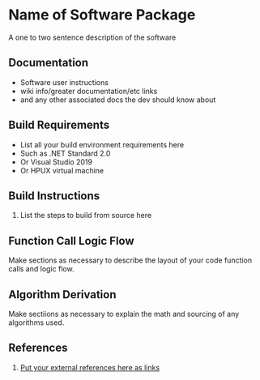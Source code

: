 # Name of Software Package
A one to two sentence description of the software

## Documentation
- Software user instructions
- wiki info/greater documentation/etc links
- and any other associated docs the dev should know about

## Build Requirements
- List all your build environment requirements here
- Such as .NET Standard 2.0
- Or Visual Studio 2019
- Or HPUX virtual machine

## Build Instructions
1. List the steps to build from source here

## Function Call Logic Flow
Make sections as necessary to describe the layout of your code function calls and logic flow.

## Algorithm Derivation
Make sectiions as necessary to explain the math and sourcing of any algorithms used.

## References
1. [Put your external references here as links]()